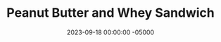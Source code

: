 ---
layout: post
title:  "Peanut Butter and Whey Sandwich"
date:   2023-09-18 00:00:00 -05000
categories: 
- Recipes
- Meme Recipes
permalink: /recipes/pb-whey
image: /assets/Food/Meme/PB Whey/pb-whey.jpg
ing: pbwhey-ing
facts: pbwhey-facts
Prep: 5
Rest: 
Cook: 
Source1: 
Source2: 
tags: 
- peanut butter and jelly
- bread
- whole wheat
- whey protein powder
- protein
- whey
- nut butter
- sandwich
- banana
- mashed banana
- jam
- jelly
- almond butter
- pb&j
- pbj
Description: I came up with this idea, as it rhymes with PB&J, and serves as a tastier and healthier option for the classic sandwich. The added proteins in the peanut butter and jelly serve to make the sandwich more filling, and without the added sugars of typical jelly or jam. To make it even better, serve this on <a href="ww-bread">100% Whole Wheat Bread</a>
Instructions: 
- For the peanut butter - in a small bowl or glass, combine peanut butter, PB2, and milk<br><br>

- For the jelly - In a small bowl, mash the banana. Mix with the protein powder and cinnamon.  Add some sweetner if you like (1/4 tsp, 1.25 g liquid monk fruit or stevia)<br><br>

- Bake in a preheated 350F oven for about 30 minutes or until a toothpick comes out almost clean, and internal temperature is around 205F.  Transfer to a wire rack to cool completely<br><br>

- Spread banana spread on one slice of bread. Spread the peanut butter on the other.
---
